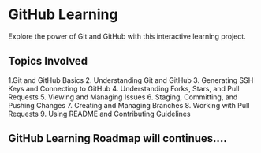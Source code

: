# GitHub Learning

Explore the power of Git and GitHub with this interactive learning project.

## Topics Involved

1.Git and GitHub Basics
2. Understanding Git and GitHub
3. Generating SSH Keys and Connecting to GitHub
4. Understanding Forks, Stars, and Pull Requests
5. Viewing and Managing Issues
6. Staging, Committing, and Pushing Changes
7. Creating and Managing Branches
8. Working with Pull Requests
9. Using README and Contributing Guidelines

## GitHub Learning Roadmap will continues....
